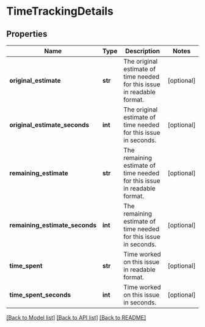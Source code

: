 # TimeTrackingDetails

## Properties
Name | Type | Description | Notes
------------ | ------------- | ------------- | -------------
**original_estimate** | **str** | The original estimate of time needed for this issue in readable format. | [optional] 
**original_estimate_seconds** | **int** | The original estimate of time needed for this issue in seconds. | [optional] 
**remaining_estimate** | **str** | The remaining estimate of time needed for this issue in readable format. | [optional] 
**remaining_estimate_seconds** | **int** | The remaining estimate of time needed for this issue in seconds. | [optional] 
**time_spent** | **str** | Time worked on this issue in readable format. | [optional] 
**time_spent_seconds** | **int** | Time worked on this issue in seconds. | [optional] 

[[Back to Model list]](../README.md#documentation-for-models) [[Back to API list]](../README.md#documentation-for-api-endpoints) [[Back to README]](../README.md)


